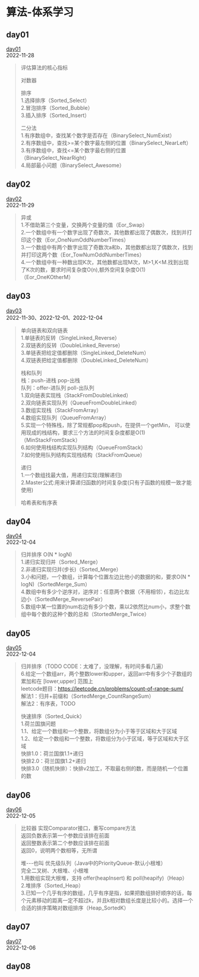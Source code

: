 # 算法-体系学习

## day01
[day01](夯实基础/数据结构与算法/system/day01/)   
2022-11-28
> 评估算法的核心指标
>
> 对数器
>
> 排序    
> 1.选择排序（Sorted_Select）   
> 2.冒泡排序（Sorted_Bubble）   
> 3.插入排序（Sorted_Insert）
>
> 二分法   
> 1.有序数组中，查找某个数字是否存在（BinarySelect_NumExist）   
> 2.有序数组中，查找>=某个数字最左侧的位置（BinarySelect_NearLeft）   
> 3.有序数组中，查找<=某个数字最右侧的位置（BinarySelect_NearRight）   
> 4.局部最小问题（BinarySelect_Awesome）

## day02
[day02](夯实基础/数据结构与算法/system/day02/)    
2022-11-29
> 异或   
> 1.不借助第三个变量，交换两个变量的值（Eor_Swap）     
> 2.一个数组中有一个数字出现了奇数次，其他数都出现了偶数次，找到并打印这个数（Eor_OneNumOddNumberTimes）    
> 3.一个数组中有两个数字出现了奇数次a和b，其他数都出现了偶数次，找到并打印这两个数（Eor_TowNumOddNumberTimes）   
> 4.一个数组中有一种数出现K次，其他数都出现M次，M>1,K<M.找到出现了K次的数，要求时间复杂度O(n),额外空间复杂度O(1)（Eor_OneKOtherM）   

## day03
[day03](夯实基础/数据结构与算法/system/day03/)    
2022-11-30、2022-12-01、2022-12-04
> 单向链表和双向链表    
> 1.单链表的反转（SingleLinked_Reverse）    
> 2.双链表的反转（DoubleLinked_Reverse）    
> 3.单链表把给定值都删除（SingleLinked_DeleteNum）     
> 4.双链表把给定值都删除（DoubleLinked_DeleteNum）
>
> 栈和队列    
> 栈：push-进栈 pop-出栈     
> 队列：offer-进队列 poll-出队列   
> 1.双向链表实现栈（StackFromDoubleLinked）    
> 2.双向链表实现队列（QueueFromDoubleLinked）   
> 3.数组实现栈（StackFromArray）    
> 4.数组实现队列（QueueFromArray）   
> 5.实现一个特殊栈，除了常规都pop和push，在提供一个getMin，
> 可以使用现成的栈结构，要求三个方法的时间复杂度都是O(1)（MinStackFromStack）     
> 6.如何使用栈结构实现队列结构（QueueFromStack）    
> 7.如何使用队列结构实现栈结构（StackFromQueue）    
> 
> 递归    
> 1.一个数组找最大值，用递归实现(理解递归)    
> 2.Master公式:用来计算递归函数的时间复杂度(只有子函数的规模一致才能使用)    
>
> 哈希表和有序表

## day04
[day04](夯实基础/数据结构与算法/system/day04/)   
2022-12-04
> 归并排序 O(N * logN)   
> 1.递归实现归并（Sorted_Merge）    
> 2.非递归实现归并(步长)（Sorted_Merge）   
> 3.小和问题，一个数组，计算每个位置左边比他小的数据的和，要求O(N * logN)（SortedMerge_Sum）   
> 4.数组中有多少个逆序对，逆序对：任意两个数据（不用相邻），右边比左边小（SortedMerge_ReversePair）      
> 5.数组中某一位置的num右边有多少个数，乘以2依然比num小，求整个数组中每个数的这种个数的总和（StortedMerge_Twice）

## day05
[day05](夯实基础/数据结构与算法/system/day05/)   
2022-12-04
> 归并排序（TODO CODE：太难了，没理解，有时间多看几遍）   
> 6.给定一个数组arr，两个整数lower和upper，返回arr中有多少个子数组的累加和在 [lower,upper] 范围上   
> leetcode题目：https://leetcode.cn/problems/count-of-range-sum/       
> 解法1：归并+前缀和（SortedMerge_CountRangeSum）      
> 解法2：有序表，TODO   
> 
> 快速排序（Sorted_Quick）   
> 1.荷兰国旗问题   
> 1.1、给定一个数组和一个整数，将数组分为小于等于区域和大于区域   
> 1.2、给定一个数组和一个整数，将数组分为小于区域，等于区域和大于区域    
> 快排1.0：荷兰国旗1.1+递归     
> 快排2.0：荷兰国旗1.2+递归     
> 快排3.0（随机快排）：快排v2加工，不取最右侧的数，而是随机一个位置的数    

## day06
[day06](夯实基础/数据结构与算法/system/day06/)    
2022-12-05
> 比较器 实现Comparator接口，重写compare方法      
> 返回负数表示第一个参数应该排在前面   
> 返回整数表示第二个参数应该排在前面   
> 返回0，说明两个数相等，无所谓   
> 
> 堆---也叫 优先级队列（Java中的PriorityQueue-默认小根堆）   
> 完全二叉树、大根堆、小根堆    
> 1.用数组实现大根堆，支持 offer(heapInsert) 和 poll(heapify)（Heap）    
> 2.堆排序（Sorted_Heap）    
> 3.已知一个几乎有序的数组，几乎有序是指，如果把数组排好顺序的话，每个元素移动的距离一定不超过k，并且k相对数组长度是比较小的。选择一个合适的排序策略对数组排序（Heap_SortedK）   

## day07
[day07](夯实基础/数据结构与算法/system/day07/)   
2022-12-06
> 
> 

## day08
